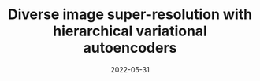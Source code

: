 ---
title: "Diverse image super-resolution with hierarchical variational autoencoders"
collection: talks
type: "talks"
permalink: /talks/2022-05-31-gdrisis
venue: "Generative models: Control and (mis)Usage"
date: 2022-05-31
location: "CNRS Ile-de-France Villejuif"
---